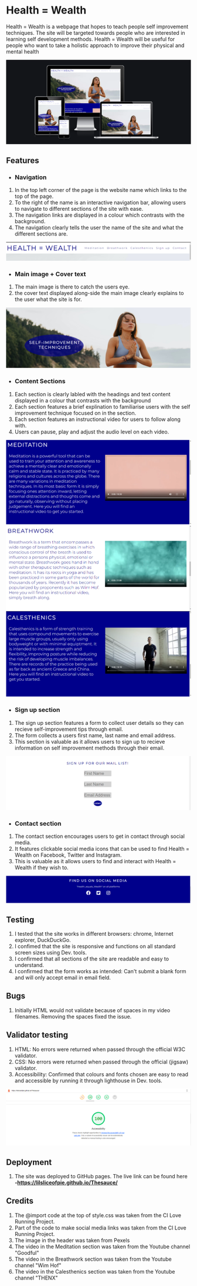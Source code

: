 # Health = Wealth
Health = Wealth is a webpage that hopes to teach people self improvement techniques. The site will be targeted towards people who are interested in learning self development methods. Health = Wealth will be useful for people who want to take a holistic approach to improve their physical and mental health

![](assets/screenshots/Screenshot%20(21).png)

## Features
* ### Navigation
1. In the top left corner of the page is the website name which links to the top of the page.
2. To the right of the name is an interactive navigation bar, allowing users to navigate to different sections of the site with ease.
3. The navigation links are displayed in a colour which contrasts with the background.
4. The navigation clearly tells the user the name of the site and what the different sections are.

![](assets/screenshots/Screenshot%20(9).png)

* ### Main image + Cover text
1. The main image is there to catch the users eye.
2. the cover text displayed along-side the main image clearly explains to the user what the site is for.

![](assets/screenshots/Screenshot%20(10).png)

* ### Content Sections
1. Each section is clearly labled with the headings and text content displayed in a colour that contrasts with the background
2. Each section features a brief explination to familiarise users with the self improvement technique focused on in the section.
3. Each section features an instructional video for users to follow along with.
4. Users can pause, play and adjust the audio level on each video.

![](assets/screenshots/Screenshot%20(11).png)
![](assets/screenshots/Screenshot%20(12).png)
![](assets/screenshots/Screenshot%20(13).png)

* ### Sign up section
1. The sign up section features a form to collect user details so they can recieve self-improvement tips through email.
2. The form collects a users first name, last name and email address.
3. This section is valuable as it allows users to sign up to recieve information on self improvement methods through their email.

![](assets/screenshots/Screenshot%20(14).png)

* ### Contact section
1. The contact section encourages users to get in contact through social media.
2. It features clickable social media icons that can be used to find Health = Wealth on Facebook, Twitter and Instagram.
3. This is valuable as it allows users to find and interact with Health = Wealth if they wish to.

![](assets/screenshots/Screenshot%20(15).png)

## Testing
1. I tested that the site works in different browsers: chrome, Internet explorer, DuckDuckGo.
2. I confimed that the site is responsive and functions on all standard screen sizes using Dev. tools.
3. I confirmed that all sections of the site are readable and easy to understand.
4. I confirmed that the form works as intended: Can't submit a blank form and will only accept email in email field.

## Bugs
1. Initially HTML would not validate because of spaces in my video filenames. Removing the spaces fixed the issue.

## Validator testing
1. HTML: No errors were returned when passed through the official W3C validator.
2. CSS: No errors were returned when passed through the official (jigsaw) validator.
3. Accessibility: Confirmed that colours and fonts chosen are easy to read and accessible by running it through lighthouse in Dev. tools.

![](assets/screenshots/Screenshot%20(26).png)

## Deployment
1. The site was deployed to GitHub pages. The live link can be found here
__-https://lilsliceofpie.github.io/Thesauce/__

## Credits
1. The @import code at the top of style.css was taken from the CI Love Running Project.
2. Part of the code to make social media links was taken from the CI Love Running Project.
3. The image in the header was taken from Pexels
4. The video in the Meditation section was taken from the Youtube channel "Goodful"
5. The video in the Breathwork section was taken from the Youtube channel "Wim Hof"
6. The video in the Calesthenics section was taken from the Youtube channel "THENX"